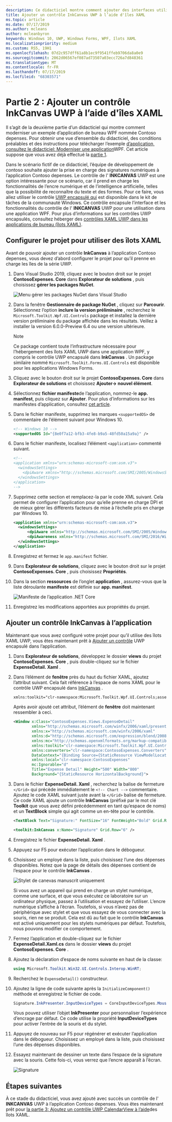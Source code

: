 ```yaml
---
description: Ce didacticiel montre comment ajouter des interfaces utilisateur en XAML UWP, créer des packages MSIX et intégrer d’autres composants modernes à votre application WPF.
title: Ajouter un contrôle InkCanvas UWP à l’aide d'îles XAML
ms.topic: article
ms.date: 07/17/2019
ms.author: mcleans
author: mcleanbyron
keywords: Windows 10, UWP, Windows Forms, WPF, îlots XAML
ms.localizationpriority: medium
ms.custom: RS5, 19H1
ms.openlocfilehash: 07d2c957dff61a8b1ec9f9541ffeb9706da8a0e9
ms.sourcegitcommit: 2062d06567ef087ad73507a03ecc726a7d848361
ms.translationtype: MT
ms.contentlocale: fr-FR
ms.lasthandoff: 07/17/2019
ms.locfileid: "68303571"
---
```

# <a name="part-2-add-a-uwp-inkcanvas-control-using-xaml-islands"></a>Partie 2 : Ajouter un contrôle InkCanvas UWP à l’aide d'îles XAML

Il s’agit de la deuxième partie d’un didacticiel qui montre comment moderniser un exemple d’application de bureau WPF nommée Contoso depenses. Pour obtenir une vue d’ensemble du didacticiel, des conditions préalables et des instructions pour télécharger l’exemple [d’application, consultez le didacticiel: Moderniser une application](modernize-wpf-tutorial.md)WPF. Cet article suppose que vous avez déjà effectué la [partie 1](modernize-wpf-tutorial-1.md).

Dans le scénario fictif de ce didacticiel, l’équipe de développement de contoso souhaite ajouter la prise en charge des signatures numériques à l’application Contoso depenses. Le contrôle de l' **INKCANVAS** UWP est une option intéressante pour ce scénario, car il prend en charge les fonctionnalités de l’encre numérique et de l’intelligence artificielle, telles que la possibilité de reconnaître du texte et des formes. Pour ce faire, vous allez utiliser le contrôle [UWP encapsulé qui](https://docs.microsoft.com/windows/communitytoolkit/controls/wpf-winforms/inkcanvas) est disponible dans le kit de tâches de la communauté Windows. Ce contrôle encapsule l’interface et les fonctionnalités du contrôle de l' **INKCANVAS** UWP pour une utilisation dans une application WPF. Pour plus d’informations sur les contrôles UWP encapsulés, consultez héberger des [contrôles XAML UWP dans les applications de bureau (îlots XAML)](xaml-islands.md).

## <a name="configure-the-project-to-use-xaml-islands"></a>Configurer le projet pour utiliser des îlots XAML

Avant de pouvoir ajouter un contrôle **InkCanvas** à l’application Contoso depenses, vous devez d’abord configurer le projet pour qu’il prenne en charge les îles de la série UWP.

1. Dans Visual Studio 2019, cliquez avec le bouton droit sur le projet **ContosoExpenses. Core** dans **Explorateur de solutions** , puis choisissez **gérer les packages NuGet**.

    ![Menu gérer les packages NuGet dans Visual Studio](images/wpf-modernize-tutorial//ManageNuGetPackages.png)

2. Dans la fenêtre **Gestionnaire de package NuGet** , cliquez sur **Parcourir**. Sélectionnez l’option **inclure la version préliminaire** , recherchez le `Microsoft.Toolkit.Wpf.UI.Controls` package et installez la dernière version préliminaire du package affichée dans les résultats. Veillez à installer la version 6.0.0-Preview 6.4 ou une version ultérieure.

    > [!NOTE]
    > Ce package contient toute l’infrastructure nécessaire pour l’hébergement des îlots XAML UWP dans une application WPF, y compris le contrôle UWP encapsulé dans **InkCanvas** . Un package similaire nommé `Microsoft.Toolkit.Forms.UI.Controls` est disponible pour les applications Windows Forms.

3. Cliquez avec le bouton droit sur le projet **ContosoExpenses. Core** dans **Explorateur de solutions** et choisissez **Ajouter-> nouvel élément**.

4. Sélectionnez **fichier manifeste**de l’application, nommez-le **app. manifest**, puis cliquez sur **Ajouter**. Pour plus d’informations sur les manifestes d’application, consultez [cet article](https://docs.microsoft.com/windows/desktop/SbsCs/application-manifests).

5. Dans le fichier manifeste, supprimez les marques `<supportedOS>` de commentaire de l’élément suivant pour Windows 10.

    ```xml
    <!-- Windows 10 -->
    <supportedOS Id="{8e0f7a12-bfb3-4fe8-b9a5-48fd50a15a9a}" />
    ```

6. Dans le fichier manifeste, localisez l’élément `<application>` commenté suivant.

    ```xml
    <!--
    <application xmlns="urn:schemas-microsoft-com:asm.v3">
      <windowsSettings>
        <dpiAware xmlns="http://schemas.microsoft.com/SMI/2005/WindowsSettings">true</dpiAware>
      </windowsSettings>
    </application>
    -->
    ```

7. Supprimez cette section et remplacez-la par le code XML suivant. Cela permet de configurer l’application pour qu’elle prenne en charge DPI et de mieux gérer les différents facteurs de mise à l’échelle pris en charge par Windows 10.

    ```xml
    <application xmlns="urn:schemas-microsoft-com:asm.v3">
      <windowsSettings>
          <dpiAware xmlns="http://schemas.microsoft.com/SMI/2005/WindowsSettings">true/PM</dpiAware>
          <dpiAwareness xmlns="http://schemas.microsoft.com/SMI/2016/WindowsSettings">PerMonitorV2, PerMonitor</dpiAwareness>
      </windowsSettings>
    </application>
    ```

8. Enregistrez et fermez le `app.manifest` fichier.

9. Dans **Explorateur de solutions**, cliquez avec le bouton droit sur le projet **ContosoExpenses. Core** , puis choisissez **Propriétés**.

10. Dans la section **ressources** de l’onglet **application** , assurez-vous que la liste déroulante **manifeste** est définie sur **app. manifest**.

    ![Manifeste de l’application .NET Core](images/wpf-modernize-tutorial/NetCoreAppManifest.png)

11. Enregistrez les modifications apportées aux propriétés du projet.

## <a name="add-an-inkcanvas-control-to-the-app"></a>Ajouter un contrôle InkCanvas à l’application

Maintenant que vous avez configuré votre projet pour qu’il utilise des îlots XAML UWP, vous êtes maintenant prêt à [Ajouter un contrôle](https://docs.microsoft.com/windows/communitytoolkit/controls/wpf-winforms/inkcanvas) UWP encapsulé dans l’application.

1. Dans **Explorateur de solutions**, développez le dossier **views** du projet **ContosoExpenses. Core** , puis double-cliquez sur le fichier **ExpenseDetail. Xaml** .

2. Dans l’élément de **fenêtre** près du haut du fichier XAML, ajoutez l’attribut suivant. Cela fait référence à l’espace de noms XAML pour le contrôle UWP encapsulé dans [InkCanvas](https://docs.microsoft.com/windows/communitytoolkit/controls/wpf-winforms/inkcanvas) .

    ```xml
    xmlns:toolkit="clr-namespace:Microsoft.Toolkit.Wpf.UI.Controls;assembly=Microsoft.Toolkit.Wpf.UI.Controls"
    ```

    Après avoir ajouté cet attribut, l’élément de **fenêtre** doit maintenant ressembler à ceci.

    ```xml
    <Window x:Class="ContosoExpenses.Views.ExpenseDetail"
            xmlns="http://schemas.microsoft.com/winfx/2006/xaml/presentation"
            xmlns:x="http://schemas.microsoft.com/winfx/2006/xaml"
            xmlns:d="http://schemas.microsoft.com/expression/blend/2008"
            xmlns:mc="http://schemas.openxmlformats.org/markup-compatibility/2006"
            xmlns:toolkit="clr-namespace:Microsoft.Toolkit.Wpf.UI.Controls;assembly=Microsoft.Toolkit.Wpf.UI.Controls"
            xmlns:converters="clr-namespace:ContosoExpenses.Converters"
            DataContext="{Binding Source={StaticResource ViewModelLocator}, Path=ExpensesDetailViewModel}"
            xmlns:local="clr-namespace:ContosoExpenses"
            mc:Ignorable="d"
            Title="Expense Detail" Height="500" Width="800"
            Background="{StaticResource HorizontalBackground}">
    ```

4. Dans le fichier **ExpenseDetail. Xaml** , recherchez la balise de fermeture `</Grid>` qui précède immédiatement le `<!-- Chart -->` commentaire. Ajoutez le code XAML suivant juste avant la `</Grid>` balise de fermeture. Ce code XAML ajoute un contrôle **InkCanvas** (préfixé par le mot clé **Toolkit** que vous avez défini précédemment en tant qu’espace de noms) et un **TextBlock** simple qui agit comme un en-tête pour le contrôle.

    ```xml
    <TextBlock Text="Signature:" FontSize="16" FontWeight="Bold" Grid.Row="5" />

    <toolkit:InkCanvas x:Name="Signature" Grid.Row="6" />
    ```

5. Enregistrez le fichier **ExpenseDetail. Xaml** .

6. Appuyez sur F5 pour exécuter l’application dans le débogueur.

7. Choisissez un employé dans la liste, puis choisissez l’une des dépenses disponibles. Notez que la page de détails des dépenses contient de l’espace pour le contrôle **InkCanvas** .

    ![Stylet de canevas manuscrit uniquement](images/wpf-modernize-tutorial/InkCanvasPenOnly.png)

    Si vous avez un appareil qui prend en charge un stylet numérique, comme une surface, et que vous exécutez ce laboratoire sur un ordinateur physique, passez à l’utilisation et essayez de l’utiliser. L’encre numérique s’affiche à l’écran. Toutefois, si vous n’avez pas de périphérique avec stylet et que vous essayez de vous connecter avec la souris, rien ne se produit. Cela est dû au fait que le contrôle **InkCanvas** est activé uniquement pour les stylets numériques par défaut. Toutefois, nous pouvons modifier ce comportement.

8. Fermez l’application et double-cliquez sur le fichier **ExpenseDetail.Xaml.cs** dans le dossier **views** du projet **ContosoExpenses. Core** .

9. Ajoutez la déclaration d’espace de noms suivante en haut de la classe:

    ```csharp
    using Microsoft.Toolkit.Win32.UI.Controls.Interop.WinRT;
    ```

10. Recherchez le `ExpenseDetail()` constructeur.

11. Ajoutez la ligne de code suivante après la `InitializeComponent()` méthode et enregistrez le fichier de code.

    ```csharp
    Signature.InkPresenter.InputDeviceTypes = CoreInputDeviceTypes.Mouse | CoreInputDeviceTypes.Pen;
    ```

    Vous pouvez utiliser l’objet **InkPresenter** pour personnaliser l’expérience d’encrage par défaut. Ce code utilise la propriété **InputDeviceTypes** pour activer l’entrée de la souris et du stylet.

12. Appuyez de nouveau sur F5 pour régénérer et exécuter l’application dans le débogueur. Choisissez un employé dans la liste, puis choisissez l’une des dépenses disponibles.

13. Essayez maintenant de dessiner un texte dans l’espace de la signature avec la souris. Cette fois-ci, vous verrez que l’encre apparaît à l’écran.

    ![Signature](images/wpf-modernize-tutorial/Signature.png)

## <a name="next-steps"></a>Étapes suivantes

À ce stade du didacticiel, vous avez ajouté avec succès un contrôle de l' **INKCANVAS** UWP à l’application Contoso depenses. Vous êtes maintenant prêt pour [la partie 3: Ajoutez un contrôle UWP CalendarView à l’aide](modernize-wpf-tutorial-3.md)des îlots XAML.
